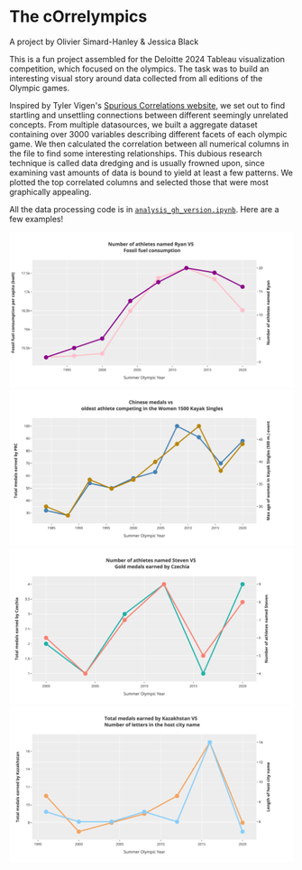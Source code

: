 # The cOrrelympics
A project by Olivier Simard-Hanley & Jessica Black

This is a fun project assembled for the Deloitte 2024 Tableau visualization competition, which focused on the olympics. The task was to build an interesting visual story around data collected from all editions of the Olympic games.

Inspired by Tyler Vigen's [Spurious Correlations website](https://www.tylervigen.com/spurious-correlations), we set out to find startling and unsettling connections between different seemingly unrelated concepts. From multiple datasources, we built a aggregate dataset containing over 3000 variables describing different facets of each olympic game. We then calculated the correlation between all numerical columns in the file to find some interesting relationships. This dubious research technique is called data dredging and is usually frowned upon, since examining vast amounts of data is bound to yield at least a few patterns. We plotted the top correlated columns and selected those that were most graphically appealing.

All the data processing code is in [`analysis_gh_version.ipynb`](https://github.com/malcolmosh/correlympics/blob/main/analysis_gh_version.ipynb). Here are a few examples!

![Athletes called Ryan vs fossil fuel consumption per capita](graph_examples/ryan_carbon.png)
![PRC medals vs oldest kayak athlete](graph_examples/chinese_kayak.png)
![Czechia medals vs Athletes named Steven](graph_examples/czechia_steven.png)
![Kazakhstan medals vs number of letters in host city name](graph_examples/kazakhstan_host_city.png)